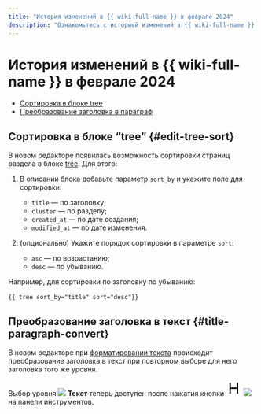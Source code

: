 ```yaml
---
title: "История изменений в {{ wiki-full-name }} в феврале 2024"
description: "Ознакомьтесь с историей изменений в {{ wiki-full-name }} за февраль 2024."
---
```


# История изменений в {{ wiki-full-name }} в феврале 2024

* [Сортировка в блоке tree](#edit-tree-sort)
* [Преобразование заголовка в параграф](#title-paragraph-convert)

## Сортировка в блоке <q>tree</q> {#edit-tree-sort}

В новом редакторе появилась возможность сортировки страниц раздела в блоке [tree](../actions/page-lists.md#tree). Для этого:

1. В описании блока добавьте параметр `sort_by` и укажите поле для сортировки:

   * `title` — по заголовку;
   * `cluster` — по разделу;
   * `created_at` — по дате создания;
   * `modified_at` — по дате изменения.

1. (опционально) Укажите порядок сортировки в параметре `sort`:

   * `asc` — по возрастанию;
   * `desc` — по убыванию.

Например, для сортировки по заголовку по убыванию:

```
{{ tree sort_by="title" sort="desc"}}
```

## Преобразование заголовка в текст {#title-paragraph-convert}

В новом редакторе при [форматировании текста](../wysiwyg/text-format.md#format-wysiwyg) происходит преобразование заголовка в текст при повторном выборе для него заголовка того же уровня.

Выбор уровня ![](../../_assets/console-icons/text.svg) **Текст** теперь доступен после нажатия кнопки ![](../../_assets/console-icons/heading.svg) ![](../../_assets/console-icons/chevron-down.svg) на панели инструментов.